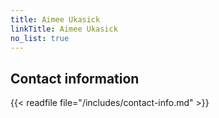 ```yaml
---
title: Aimee Ukasick
linkTitle: Aimee Ukasick
no_list: true
---
```


## Contact information

{{< readfile file="/includes/contact-info.md" >}}
